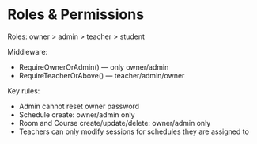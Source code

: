# Roles & Permissions

Roles: owner > admin > teacher > student

Middleware:
- RequireOwnerOrAdmin() — only owner/admin
- RequireTeacherOrAbove() — teacher/admin/owner

Key rules:
- Admin cannot reset owner password
- Schedule create: owner/admin only
- Room and Course create/update/delete: owner/admin only
- Teachers can only modify sessions for schedules they are assigned to
